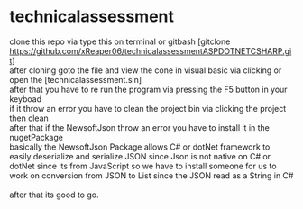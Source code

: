 # technicalassessment

clone this repo via type this on terminal or gitbash [gitclone https://github.com/xReaper06/technicalassessmentASPDOTNETCSHARP.git] <br/>
after cloning goto the file and view the cone in visual basic via clicking or open the [technicalassessment.sln] <br/>
after that you have to re run the program via pressing the F5 button in your keyboad <br/>
if it throw an error you have to clean the project bin via clicking the project then clean <br/>
after that if the NewsoftJson throw an error you have to install it in the nugetPackage <br/>
basically the NewsoftJson Package allows C# or dotNet framework to easily deserialize and serialize JSON since Json is not native on C# or dotNet since its from JavaScript so we have to install someone for us to work on conversion from JSON to List since the JSON read as a String in C# <br/>
<br/>
after that its good to go.
